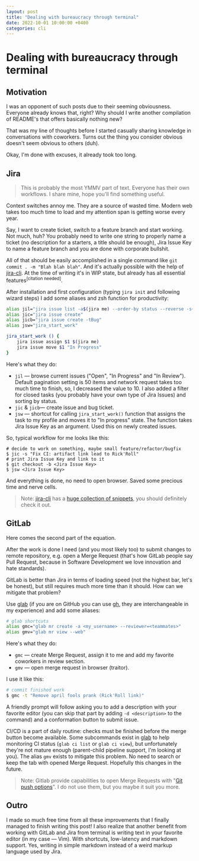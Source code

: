 ```yaml
---
layout: post
title: "Dealing with bureaucracy through terminal"
date: 2022-10-01 10:00:00 +0400
categories: cli
---
```


# Dealing with bureaucracy through terminal

## Motivation

I was an opponent of such posts due to their seeming obviousness. Everyone already knows that, right? Why should I write another compilation of README's that offers basically nothing new? 

That was my line of thoughts before I started casually sharing knowledge in conversations with coworkers. Turns out the thing you consider obvious doesn't seem obvious to others (duh).

Okay, I'm done with excuses, it already took too long.  

## Jira

> This is probably the most YMMV part of text. Everyone has their own workflows. I share mine, hope you'll find something useful.

Context switches annoy me. They are a source of wasted time. Modern web takes too much time to load and my attention span is getting worse every year. 

Say, I want to create ticket, switch to a feature branch and start working. Not much, huh? You probably need to write one string to properly name a ticket (no description for a starters, a title should be enough), Jira Issue Key to name a feature branch and you are done with corporate bullshit.

All of that should be easily accomplished in a single command like `git commit . -m "Blah blah blah"`. And it's actually possible with the help of [jira-cli](https://github.com/ankitpokhrel/jira-cli). At the time of writing it's in WIP state, but already has all essential features<sup>[citation needed]</sup>. 

After installation and first configuration (typing `jira init` and following wizard steps) I add some aliases and zsh function for productivity: 

```zsh
alias jil="jira issue list -a$(jira me) --order-by status --reverse -s~Closed --paginate 10"
alias jic="jira issue create"
alias jicb="jira issue create -tBug"
alias jsw="jira_start_work"

jira_start_work () {
    jira issue assign $1 $(jira me)
    jira issue move $1 "In Progress"
}
```

Here's what they do: 
- `jil` — browse current issues ("Open", "In Progress" and "In Review"). Default pagination setting is 50 items and network request takes too much time to finish, so, I decreased the value to 10. I also added a filter for closed tasks (you probably have your own type of Jira Issues) and sorting by status.
- `jic` & `jicb`— create issue and bug ticket.   
- `jsw` — shortcut for calling `jira_start_work()` function that assigns the task to my profile and moves it to "In progress" state. The function takes Jira Issue Key as an argument. Used this on newly created issues.  

So, typical workflow for me looks like this: 

```shell 
# decide to work on something, maybe small feature/refactor/bugfix 
$ jic -s "Fix CI: artifact link lead to Rick'Roll"
# print Jira Issue Key and link to it 
$ git checkout -b <Jira Issue Key>
$ jsw <Jira Issue Key>
```

And everything is done, no need to open browser. Saved some precious time and nerve cells.

> Note: [jira-cli](https://github.com/ankitpokhrel/jira-cli) has a [huge collection of snippets](https://github.com/ankitpokhrel/jira-cli#commands), you should definitely check it out.  

## GitLab 

Here comes the second part of the equation. 

After the work is done I need (and you most likely too) to submit changes to remote repository, e.g. open a Merge Request (that's how GitLab people say Pull Request, because in Software Development we love innovation and hate standards).

GitLab is better than Jira in terms of loading speed (not the highest bar, let's be honest), but still requires much more time than it should. How can we mitigate that problem?

Use [glab](https://gitlab.com/gitlab-org/cli) (if you are on GitHub you can use [gh](https://github.com/cli/cli/), they are interchangeable in my experience) and add some aliases: 

```zsh
# glab shortcuts
alias gmc="glab mr create -a <my_username> --reviewer=<teammates>" 
alias gmv="glab mr view --web"
```

Here's what they do: 
- `gmc` — create Merge Request, assign it to me and add my favorite coworkers in review section.
- `gmv` — open merge request in browser (traitor).

I use it like this:

```zsh 
# commit finished work  
$ gmc -t "Remove april fools prank (Rick'Roll link)" 
```

A friendly prompt will follow asking you to add a description with your favorite editor (you can skip that part by adding `-d <description>` to the command) and a conformation button to submit issue.

CI/CD is a part of daily routine: checks must be finished before the merge button become available. Some subcommands exist in [glab](https://gitlab.com/gitlab-org/cli/) to help monitoring CI status (`glab ci list` or `glab ci view`), but unfortunately they're not mature enough (parent-child pipeline support, I'm looking at you). The alias `gmv` exists to mitigate this problem. No need to 
search or keep the tab with opened Merge Request. Hopefully this changes in the future.

> Note: Gitlab provide capabilities to open Merge Requests with "[Git push options](https://docs.gitlab.com/ee/user/project/push_options.html)". I do not use them, but you maybe it suit you more.  

## Outro 

I made so much free time from all these improvements that I finally managed to finish writing this post! I also realize that another benefit from working with GitLab and Jira from terminal is writing text in your favorite editor (in my case — Vim). With shortcuts, low-latency and markdown support. Yes, writing in simple markdown instead of a weird markup language used by Jira.
